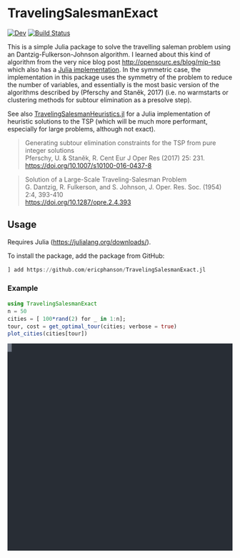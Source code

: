 # TravelingSalesmanExact

[![Dev](https://img.shields.io/badge/docs-dev-blue.svg)](https://ericphanson.github.io/TravelingSalesmanExact.jl/dev)
[![Build Status](https://travis-ci.com/ericphanson/TravelingSalesmanExact.jl.svg?branch=master)](https://travis-ci.com/ericphanson/TravelingSalesmanExact.jl)

This is a simple Julia package to solve the travelling saleman problem using an Dantzig-Fulkerson-Johnson algorithm. I learned about this kind of algorithm from the very nice blog post <http://opensourc.es/blog/mip-tsp> which also has a [Julia implementation](https://github.com/opensourcesblog/mip_tsp). In the symmetric case, the implementation in this package uses the symmetry of the problem to reduce the number of variables, and essentially is the most basic version of the algorithms described by (Pferschy and Staněk, 2017) (i.e. no warmstarts or clustering methods for subtour elimination as a presolve step).

See also [TravelingSalesmanHeuristics.jl](https://github.com/evanfields/TravelingSalesmanHeuristics.jl) for a Julia implementation of heuristic solutions to the TSP (which will be much more performant, especially for large problems, although not exact).

>Generating subtour elimination constraints for the TSP from pure integer solutions  
>Pferschy, U. & Staněk, R. Cent Eur J Oper Res (2017) 25: 231.  
><https://doi.org/10.1007/s10100-016-0437-8>


>Solution of a Large-Scale Traveling-Salesman Problem  
>G. Dantzig, R. Fulkerson, and S. Johnson, 	J. Oper. Res. Soc. (1954) 2:4, 393-410  
><https://doi.org/10.1287/opre.2.4.393>

## Usage


Requires Julia (<https://julialang.org/downloads/>).

To install the package, add the package from GitHub:
```julia
] add https://github.com/ericphanson/TravelingSalesmanExact.jl
```

### Example

```julia
using TravelingSalesmanExact
n = 50
cities = [ 100*rand(2) for _ in 1:n];
tour, cost = get_optimal_tour(cities; verbose = true)
plot_cities(cities[tour])
```

![Example](example.svg)
